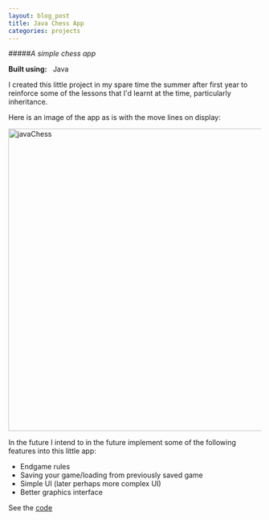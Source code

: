 ```yaml
---
layout: blog_post
title: Java Chess App
categories: projects
---
```


#####*A simple chess app*

<p><strong>Built using:</strong>&nbsp;&nbsp;<span title="Java" class="pict-prog-java fa-2x"> </span>Java</p>



I created this little project in my spare time the summer after first year to reinforce some of the lessons that I'd learnt at the time, particularly inheritance.   

<!-- abridge -->

Here is an image of the app as is with the move lines on display:   

<a href="http://www.flickr.com/photos/97299680@N08/9003084472/" title="javaChess by martingingras, on Flickr"><img src="http://farm4.staticflickr.com/3825/9003084472_c394a63285_z.jpg" width="603" height="601" alt="javaChess"></a>   

In the future I intend to in the future implement some of the following features into this little app:

- Endgame rules
- Saving your game/loading from previously saved game
- Simple UI (later perhaps more complex UI)
- Better graphics interface

See the [code](http://github.com/mgingras/javaChess)